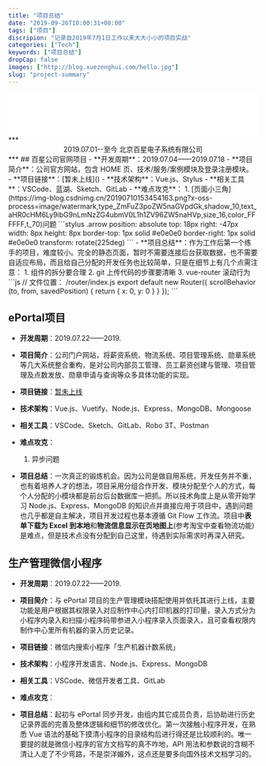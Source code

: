 ```yaml
---
title: "项目总结"
date: "2019-09-26T10:00:31+08:00"
tags: ["项目"]
discripion: "记录自2019年7月1日工作以来大大小小的项目实战"
categories: ["Tech"]
keywords: ["项目总结"]
dropCap: false
images: ["http://blog.xuezenghui.com/hello.jpg"]
slug: "project-summary"
---
```


<iframe frameborder="no" width=100% height=86 src="//music.163.com/outchain/player?type=2&id=492833245&auto=1&height=66"></iframe>
***
<center>2019.07.01--至今  北京百星电子系统有限公司</center>
***
## 百星公司官网项目
- **开发周期**：2019.07.04——2019.07.18
- **项目简介**：公司官方网站，包含 HOME 页、技术/服务/案例模块及登录注册模块。
- **项目链接**：[暂未上线]()
- **技术架构**：Vue.js、Stylus
- **相关工具**：VSCode、蓝湖、Sketch、GitLab
- **难点攻克**：
    1. [页面小三角](https://img-blog.csdnimg.cn/20190710153454163.png?x-oss-process=image/watermark,type_ZmFuZ3poZW5naGVpdGk,shadow_10,text_aHR0cHM6Ly9ibG9nLmNzZG4ubmV0L1h1ZV96ZW5naHVp,size_16,color_FFFFFF,t_70)问题
    ```stylus
    .arrow
        position: absolute
        top: 18px
        right: -47px
        width: 8px
        height: 8px
        border-top: 1px solid #e0e0e0
        border-right: 1px solid #e0e0e0
        transform: rotate(225deg)
    ```
- **项目总结**：作为工作后第一个练手的项目，难度较小。完全的静态页面，暂时不需要连接后台获取数据，也不需要自适应布局，而且给自己分配的开发任务也比较简单，只是在细节上有几个点需注意：
    1. 组件的拆分要合理
    2. git 上传代码的步骤要清晰
    3. vue-router 滚动行为
    ```js
    // 文件位置： /router/index.js
    export default new Router({
    scrollBehavior (to, from, savedPosition) {
        return { x: 0, y: 0 }
        }
    });
    ```

## ePortal项目
- **开发周期**：2019.07.22——2019.

- **项目简介**：公司门户网站，将薪资系统、物流系统、项目管理系统、勋章系统等几大系统整合重构，是对公司内部员工管理、员工薪资创建与管理、项目管理及点数发放、勋章申请与查询等众多具体功能的实现。
- **项目链接**：[暂未上线]()
- **技术架构**：Vue.js、Vuetify、Node.js、Express、MongoDB、Mongoose
- **相关工具**：VSCode、Sketch、GitLab、Robo 3T、Postman
- **难点攻克**：
    1. 异步问题
- **项目总结**：一次真正的锻炼机会。因为公司是做自用系统，开发任务并不重，也有着培养人才的想法，项目采用分组合作开发、模块分配至个人的方式，每个人分配的小模块都是前台后台数据库一把抓。所以技术角度上是从零开始学习 Node.js、Express、MongoDB 的知识点并直接应用于项目中，遇到问题也几乎都是自主解决，项目开发过程也基本遵循 Git Flow 工作流。项目中**表单下载为 Excel 到本地**和**物流信息显示在页地图上**(参考淘宝中查看物流功能)是难点，但是技术点没有分配到自己这里，待遇到实际需求时再深入研究。

## 生产管理微信小程序
- **开发周期**：2019.07.22——2019.

- **项目简介**：与 ePortal 项目的生产管理模块搭配使用并依托其进行上线，主要功能是用户根据其权限录入对应制作中心内打印机器的打印量，录入方式分为小程序内录入和扫描小程序码带参进入小程序录入页面录入，且可查看权限内制作中心里所有机器的录入历史记录。
- **项目链接**：微信内搜索小程序「生产机器计数系统」
- **技术架构**：小程序开发语言、Node.js、Express、MongoDB
- **相关工具**：VSCode、微信开发者工具、GitLab
- **难点攻克**：
- **项目总结**：起初与 ePortal 同步开发，由组内其它成员负责，后协助进行历史记录界面的完善及整体逻辑和细节的修改优化。第一次接触小程序开发，在熟悉 Vue 语法的基础下摸清小程序的目录结构后进行得还是比较顺利的。唯一要提的就是微信小程序的官方文档写的真不咋地，API 用法和参数说的含糊不清让人走了不少弯路，不是崇洋媚外，这点还是要多向国外技术文档学习的。
